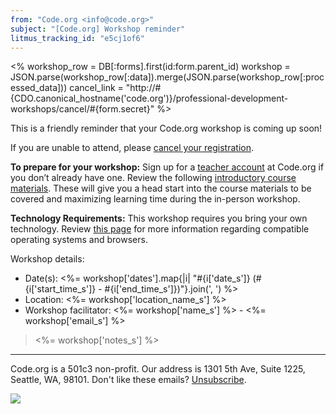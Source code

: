 ```yaml
---
from: "Code.org <info@code.org>"
subject: "[Code.org] Workshop reminder"
litmus_tracking_id: "e5cj1of6"
---
```


<%
  workshop_row = DB[:forms].first(id:form.parent_id)
  workshop = JSON.parse(workshop_row[:data]).merge(JSON.parse(workshop_row[:processed_data]))
  cancel_link = "http://#{CDO.canonical_hostname('code.org')}/professional-development-workshops/cancel/#{form.secret}"
%>

This is a friendly reminder that your Code.org workshop is coming up soon!

If you are unable to attend, please [cancel your registration](<%= cancel_link %>).

**To prepare for your workshop:** Sign up for a [teacher account](http://learn.code.org/users/sign_up?user%5Buser_type%5D=teacher) at Code.org if you don’t already have one. Review the following [introductory course materials](http://code.org/educate/k5/introPD). These will give you a head start into the course materials to be covered and maximizing learning time during the in-person workshop.

**Technology Requirements:** This workshop requires you bring your own technology. Review [this page](https://support.code.org/hc/en-us/articles/202591743-What-kind-of-operating-system-and-browser-do-I-need-to-use-Code-org-s-online-learning-system-) for more information regarding compatible operating systems and browsers.

Workshop details:

- Date(s): <%= workshop['dates'].map{|i| "#{i['date_s']} (#{i['start_time_s']} - #{i['end_time_s']})"}.join(', ') %>
- Location: <%= workshop['location_name_s'] %>
- Workshop facilitator: <%= workshop['name_s'] %> - <%= workshop['email_s'] %>

> <%= workshop['notes_s'] %>

<hr/>

Code.org is a 501c3 non-profit. Our address is 1301 5th Ave, Suite 1225, Seattle, WA, 98101. Don't like these emails? [Unsubscribe](<%= unsubscribe_link %>).

![](<%= tracking_pixel %>)

